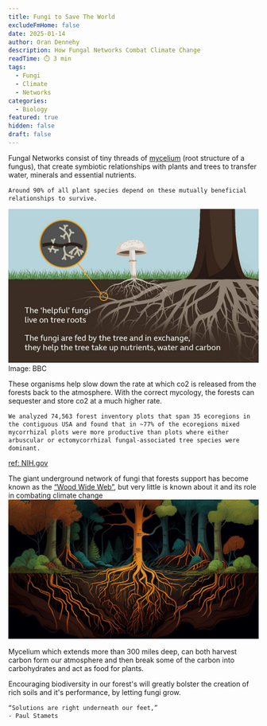 ```yaml
---
title: Fungi to Save The World
excludeFmHome: false
date: 2025-01-14
author: Oran Dennehy
description: How Fungal Networks Combat Climate Change
readTime: ⏱️ 3 min
tags:
  - Fungi
  - Climate
  - Networks
categories:
  - Biology
featured: true
hidden: false
draft: false
---
```


Fungal Networks consist of tiny threads of [mycelium](https://www.britannica.com/science/mycelium) (root structure of a fungus), that create symbiotic relationships with plants and trees to transfer water, minerals and essential nutrients.

	Around 90% of all plant species depend on these mutually beneficial relationships to survive.


![Image Description](/images/3vVYAQ2lKu-RvcnMr8XZdzQIwa-rEo-rCDG1PMHy0MM.png)
	Image: BBC
	
These organisms help slow down the rate at which co2 is released from the forests back to the atmosphere. With the correct mycology, the forests can sequester and store co2 at a much higher rate.

	We analyzed 74,563 forest inventory plots that span 35 ecoregions in the contiguous USA and found that in ~77% of the ecoregions mixed mycorrhizal plots were more productive than plots where either arbuscular or ectomycorrhizal fungal-associated tree species were dominant.
[ref: NIH.gov](https://pmc.ncbi.nlm.nih.gov/articles/PMC10011551/)


The giant underground network of fungi that forests support has become known as the [“Wood Wide Web”](https://www.bbc.co.uk/news/science-environment-59473960), but very little is known about it and its role in combating climate change 
![Image Description](/images/wood-wide-web-scaled.jpg)


Mycelium which extends more than 300 miles deep, can both harvest carbon form our atmosphere and then break some of the carbon into carbohydrates and act as food for plants.

Encouraging biodiversity in our forest's will greatly bolster the creation of rich soils and it's performance, by letting fungi grow. 

	“Solutions are right underneath our feet,”
	- Paul Stamets 